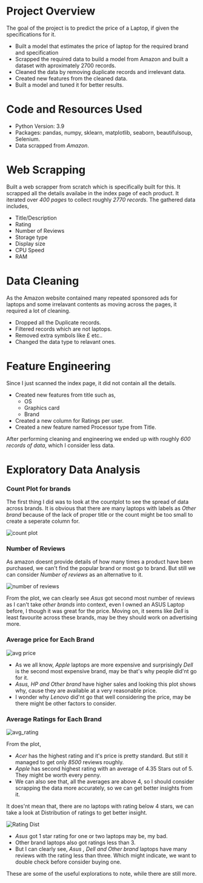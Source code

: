 # Project Overview
The goal of the project is to predict the price of a Laptop, if given the specifications for it. 
* Built a model that estimates the price of laptop for the required brand and specification
* Scrapped the required data to build a model from Amazon and built a dataset with aproximately 2700 records.
* Cleaned the data by removing duplicate records and irrelevant data.
* Created new features from the cleaned data.
* Built a model and tuned it for better results.

# Code and Resources Used
* Python Version: 3.9
* Packages: pandas, numpy, sklearn, matplotlib, seaborn, beautifulsoup, Selenium.
* Data scrapped from *Amazon*.

# Web Scrapping
Built a web scrapper from scratch which is specifically built for this. It scrapped all the details availabe in the index page of each product. It iterated over *400 pages* to collect roughly *2770 records*. The gathered data includes,
* Title/Description
* Rating
* Number of Reviews
* Storage type
* Display size
* CPU Speed
* RAM

# Data Cleaning
As the Amazon website contained many repeated sponsored ads for laptops and some irrelavant contents as moving across the pages, it required a lot of cleaning.
* Dropped all the Duplicate records.
* Filtered records which are not laptops.
* Removed extra symbols like £ etc..
* Changed the data type to relavant ones.

# Feature Engineering
Since I just scanned the index page, it did not contain all the details.
* Created new features from title such as,
  * OS
  * Graphics card
  * Brand
* Created a new column for Ratings per user.
* Created a new feature named Processor type from Title.

After performing cleaning and engineering we ended up with roughly *600 records of data*, which I consider less data.

# Exploratory Data Analysis
### Count Plot for brands
The first thing I did was to look at the countplot to see the spread of data across brands. It is obvious that there are many laptops with labels as *Other brand* because of the lack of proper title or the count might be too small to create a seperate column for.


![count plot](https://github.com/ArunGautham-Soundarrajan/Laptops_Price_Predictor/blob/main/images/countplot_brand.png)

### Number of Reviews
As amazon doesnt provide details of how many times a product have been purchased, we can't find the popular brand or most go to brand. But still we can consider *Number of reviews* as an alternative to it.

![number of reviews](https://github.com/ArunGautham-Soundarrajan/Laptops_Price_Predictor/blob/main/images/reviews_for_each_brand.png)

From the plot, we can clearly see *Asus* got second most number of reviews as I can't take *other brands* into context, even I owned an ASUS Laptop before, I though it was great for the price. Moving on, it seems like *Dell* is least favourite across these brands, may be they should work on advertising more.

### Average price for Each Brand

![avg price](https://github.com/ArunGautham-Soundarrajan/Laptops_Price_Predictor/blob/main/images/avg_price_brand.png)

* As we all know, *Apple* laptops are more expensive and surprisingly *Dell* is the second most expensive brand, may be that's why people did'nt go for it.
* *Asus, HP and Other brand* have higher sales and looking this plot shows why, cause they are available at a very reasonable price. 
* I wonder why *Lenovo* did'nt go that well considering the price, may be there might be other factors to consider.

### Average Ratings for Each Brand

![avg_rating](https://github.com/ArunGautham-Soundarrajan/Laptops_Price_Predictor/blob/main/images/avg_rating_brand.png)

From the plot,
* *Acer* has the highest rating and it's price is pretty standard. But still it managed to get only *8500* reviews roughly.
* *Apple* has second highest rating with an average of 4.35 Stars out of 5. They might be worth every penny.
* We can also see that, all the averages are above 4, so I should consider scrapping the data more accurately, so we can get better insights from it.

It does'nt mean that, there are no laptops with rating below 4 stars, we can take a look at Distribution of ratings to get better insight.

![Rating Dist](https://github.com/ArunGautham-Soundarrajan/Laptops_Price_Predictor/blob/main/images/rating_dist.png)
* *Asus* got 1 star rating for one or two laptops may be, my bad.
* Other brand laptops also got ratings less than 3.
* But I can clearly see, *Asus , Dell and Other brand* laptops have many reviews with the rating less than three. Which might indicate, we want to double check before consider buying one.

These are some of the useful explorations to note, while there are still more.


